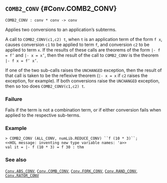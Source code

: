 ## `COMB2_CONV` {#Conv.COMB2_CONV}


```
COMB2_CONV : conv * conv -> conv
```



Applies two conversions to an application’s subterms.


A call to `COMB2_CONV(c1,c2) t`, when `t` is an application term of
the form `f x`, causes conversion `c1` to be applied to term `f`, and
conversion `c2` to be applied to term `x`. If the results of these
calls are theorems of the form `|- f = f’` and `|- x = x’`, then the
result of the call to `COMB2_CONV` is the theorem `|- f x = f’ x’`.

If one of the two sub-calls raises the `UNCHANGED` exception, then the
result of that call is taken to be the reflexive theorem (`|- x = x`
if `c2` raises the exception, for example). If both conversions raise
the `UNCHANGED` exception, then so too does `COMB2_CONV(c1,c2) t`.

### Failure

Fails if the term is not a combination term, or if either conversion fails when applied to the respective sub-terms.

### Example

    
    > COMB2_CONV (ALL_CONV, numLib.REDUCE_CONV) ``f (10 * 3)``;
    <<HOL message: inventing new type variable names: 'a>>
    val it = |- f (10 * 3) = f 30 : thm
    

### See also

[`Conv.ABS_CONV`](#Conv.ABS_CONV), [`Conv.COMB_CONV`](#Conv.COMB_CONV), [`Conv.FORK_CONV`](#Conv.FORK_CONV), [`Conv.RAND_CONV`](#Conv.RAND_CONV), [`Conv.RATOR_CONV`](#Conv.RATOR_CONV)

